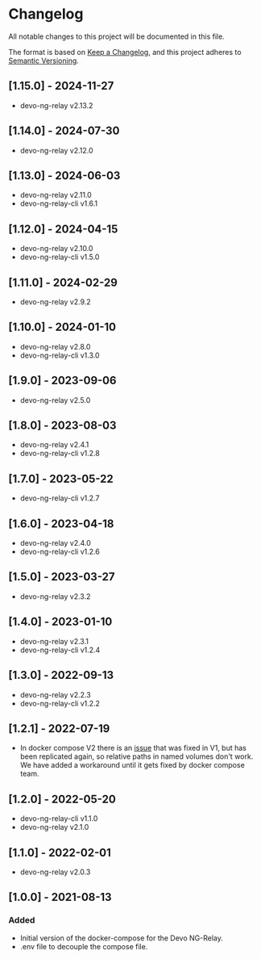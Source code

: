 # Changelog
All notable changes to this project will be documented in this file.

The format is based on [Keep a Changelog](https://keepachangelog.com/en/1.0.0/),
and this project adheres to [Semantic Versioning](https://semver.org/spec/v2.0.0.html).

## [1.15.0] - 2024-11-27

- devo-ng-relay v2.13.2

## [1.14.0] - 2024-07-30

- devo-ng-relay v2.12.0

## [1.13.0] - 2024-06-03

- devo-ng-relay v2.11.0
- devo-ng-relay-cli v1.6.1

## [1.12.0] - 2024-04-15

- devo-ng-relay v2.10.0
- devo-ng-relay-cli v1.5.0

## [1.11.0] - 2024-02-29

- devo-ng-relay v2.9.2

## [1.10.0] - 2024-01-10

- devo-ng-relay v2.8.0
- devo-ng-relay-cli v1.3.0

## [1.9.0] - 2023-09-06

- devo-ng-relay v2.5.0

## [1.8.0] - 2023-08-03

- devo-ng-relay v2.4.1
- devo-ng-relay-cli v1.2.8

## [1.7.0] - 2023-05-22

- devo-ng-relay-cli v1.2.7

## [1.6.0] - 2023-04-18

- devo-ng-relay v2.4.0
- devo-ng-relay-cli v1.2.6

## [1.5.0] - 2023-03-27

- devo-ng-relay v2.3.2

## [1.4.0] - 2023-01-10

- devo-ng-relay v2.3.1
- devo-ng-relay-cli v1.2.4

## [1.3.0] - 2022-09-13

- devo-ng-relay v2.2.3
- devo-ng-relay-cli v1.2.2

## [1.2.1] - 2022-07-19

- In docker compose V2 there is an [issue](https://github.com/docker/compose/issues/9410) 
that was fixed in V1, but has been replicated again, so relative paths in named volumes 
don't work. We have added a workaround until it gets fixed by docker compose team.

## [1.2.0] - 2022-05-20

- devo-ng-relay-cli v1.1.0
- devo-ng-relay v2.1.0

## [1.1.0] - 2022-02-01

- devo-ng-relay v2.0.3

## [1.0.0] - 2021-08-13

### Added 

- Initial version of the docker-compose for the Devo NG-Relay.
- .env file to decouple the compose file.
